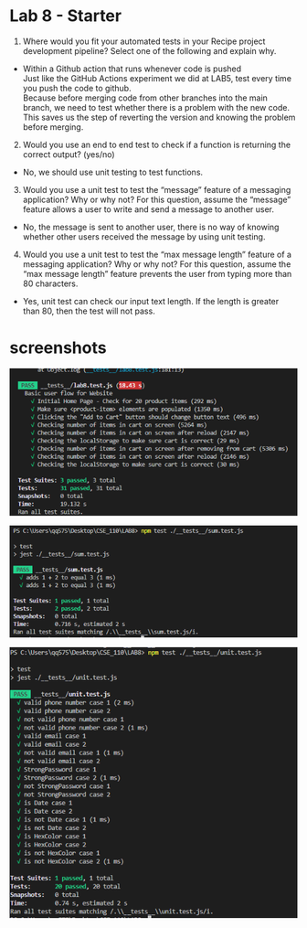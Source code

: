 # Lab 8 - Starter  

1) Where would you fit your automated tests in your Recipe project development pipeline? Select one of the following and explain why.  
   
- Within a Github action that runs whenever code is pushed   
   Just like the GitHub Actions experiment we did at LAB5, test every time you push the code to github.    
   Because before merging code from other branches into the main branch, we need to test whether there is a problem with the new code.  
   This saves us the step of reverting the version and knowing the problem before merging.   

2) Would you use an end to end test to check if a function is returning the correct output? (yes/no)  
- No, we should use unit testing to test functions.  

3) Would you use a unit test to test the “message” feature of a messaging application? Why or why not? For this question, assume the “message” feature allows a user to write and send a message to another user.

- No, the message is sent to another user, there is no way of knowing whether other users received the message by using unit testing.  

4) Would you use a unit test to test the “max message length” feature of a messaging application? Why or why not? For this question, assume the “max message length” feature prevents the user from typing more than 80 characters.
   
- Yes, unit test can check our input text length. If the length is greater than 80, then the test will not pass.  

# screenshots  
![](https://github.com/ZijianSuUCSD/Lab8_Starter/blob/main/part_1.png?raw=true)  

![](https://github.com/ZijianSuUCSD/Lab8_Starter/blob/main/part_2_1.png?raw=true)  

![](https://github.com/ZijianSuUCSD/Lab8_Starter/blob/main/part2_2.png?raw=true)  
